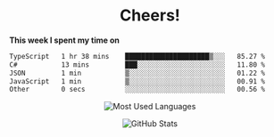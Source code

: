 <h1 align="center">Cheers!</h1>

**This week I spent my time on**
<!--START_SECTION:waka-->

```txt
TypeScript   1 hr 38 mins    █████████████████████▒░░░   85.27 %
C#           13 mins         ███░░░░░░░░░░░░░░░░░░░░░░   11.80 %
JSON         1 min           ▒░░░░░░░░░░░░░░░░░░░░░░░░   01.22 %
JavaScript   1 min           ▒░░░░░░░░░░░░░░░░░░░░░░░░   00.91 %
Other        0 secs          ░░░░░░░░░░░░░░░░░░░░░░░░░   00.56 %
```

<!--END_SECTION:waka-->

<p align="center"><img src="https://github-readme-stats.vercel.app/api/top-langs/?username=thnkrn&layout=compact&hide=html&theme=tokyonight" alt="Most Used Languages" /></p>

<p align="center"><img src="https://github-readme-stats.vercel.app/api?username=thnkrn&show_icons=true&count_private=true&theme=tokyonight&show=reviews&hide_rank=false&rank_icon=github" alt="GitHub Stats" /></p>

<!-- <p align="center"><a href="https://wakatime.com"><img src="https://wakatime.com/share/@thnkrn/40092326-d1bd-471b-89da-9a7c63939402.png" /></p>
 -->
